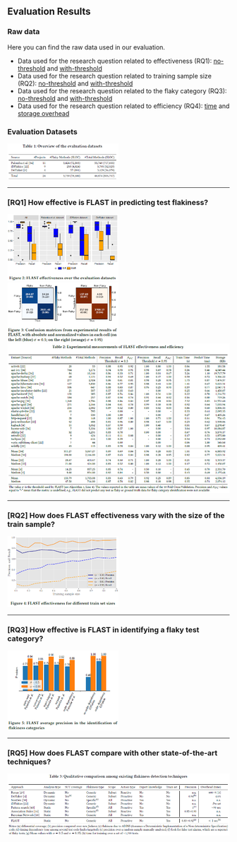 Evaluation Results
----------------

### Raw data
Here you can find the raw data used in our evaluation.

 - Data used for the research question related to effectiveness (RQ1): [no-threshold](data/RQ1-no-threshold.csv) and [with-threshold](data/RQ1-threshold.csv)
 - Data used for the research question related to training sample size (RQ2): [no-threshold](data/RQ2-no-threshold.csv) and [with-threshold](data/RQ2-threshold.csv)
 - Data used for the research question related to the flaky category (RQ3): [no-threshold](data/RQ3-no-threshold.csv) and [with-threshold](data/RQ3-threshold.csv)
  - Data used for the research question related to efficiency (RQ4): [time](data/RQ4-time.csv) and [storage overhead](data/RQ4-memory.csv)

### Evaluation Datasets
<img src="img/tab_datasets.png" width="50%">

---
### [RQ1] How effective is FLAST in predicting test flakiness?
<img src="img/boxplots.png" width="50%">
<img src="img/cm.png" width="50%">
<img src="img/tab_effectiveness_efficiency.png" width="100%">

---
### [RQ2] How does FLAST effectiveness vary with the size of the train sample?
<img src="img/training_size.png" width="50%">

---
### [RQ3] How effective is FLAST in identifying a flaky test category?
<img src="img/categories.png" width="50%">

---
### [RQ5] How does FLAST compare with other state-of-the-art techniques?
<img src="img/tab_qualitative.png" width="100%">
